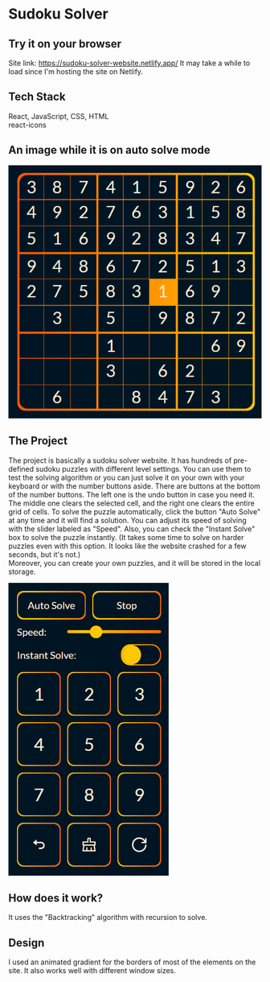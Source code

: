 # Sudoku Solver

## Try it on your browser

Site link: https://sudoku-solver-website.netlify.app/
It may take a while to load since I'm hosting the site on Netlify.

## Tech Stack

React, JavaScript, CSS, HTML  
react-icons

## An image while it is on auto solve mode

![Solving](/solving.png)

## The Project

The project is basically a sudoku solver website. It has hundreds of pre-defined sudoku puzzles with different level settings. You can use them to test the solving algorithm or you can just solve it on your own with your keyboard or with the number buttons aside. There are buttons at the bottom of the number buttons. The left one is the undo button in case you need it. The middle one clears the selected cell, and the right one clears the entire grid of cells.
To solve the puzzle automatically, click the button "Auto Solve" at any time and it will find a solution. You can adjust its speed of solving with the slider labeled as "Speed". Also, you can check the "Instant Solve" box to solve the puzzle instantly. (It takes some time to solve on harder puzzles even with this option. It looks like the website crashed for a few seconds, but it's not.)  
Moreover, you can create your own puzzles, and it will be stored in the local storage.

![Buttons](/buttons.png)

## How does it work?

It uses the "Backtracking" algorithm with recursion to solve.

## Design

I used an animated gradient for the borders of most of the elements on the site. It also works well with different window sizes.

